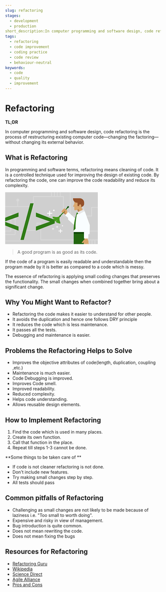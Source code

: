 ```yaml
---
slug: refactoring
stages:
  - development
  - production
short_description:In computer programming and software design, code refactoring is the process of restructuring existing computer code—changing the factoring—without changing its external behavior.
tags:
  - refactoring
  - code improvement
  - coding practice
  - code review
  - behaviour-neutral
keywords:
  - code
  - quality
  - improvement
---
```


# Refactoring

**TL;DR**

In computer programming and software design, code refactoring is the process of restructuring existing computer code—changing the factoring—without changing its external behavior.

## What is Refactoring

In programming and software terms, refactoring means cleaning of code. It is a controlled technique used for improving the design of existing code. By refactoring the code, one can improve the code readability and reduce its complexity.

![Refactoring](/files/refactoring.png)

> A good program is as good as its code.

If the code of a program is easily readable and understandable then the program made by it is better as compared to a code which is messy.

The essence of refactoring is applying small coding changes that preserves the functionality. The small changes when combined together bring about a significant change.

## Why You Might Want to Refactor?

- Refactoring the code makes it easier to understand for other people.
- It avoids the duplication and hence one follows DRY principle
- It reduces the code which is less maintenance.
- It passes all the tests.
- Debugging and maintenance is easier.

## Problems the Refactoring Helps to Solve

- Improves the objective attributes of code(length, duplication, coupling ,etc.)
- Maintenance is much easier.
- Code Debugging is improved.
- Improves Code smell.
- Improved readability.
- Reduced complexity.
- Helps code understanding.
- Allows reusable design elements.

## How to Implement Refactoring

1. Find the code which is used in many places.
2. Create its own function.
3. Call that function in the place.
4. Repeat till steps 1-3 cannot be done.

**Some things to be taken care of **

- If code is not cleaner refactoring is not done.
- Don't include new features.
- Try making small changes step by step. 
- All tests should pass

## Common pitfalls of Refactoring

- Challenging as small changes are not likely to be made because of laziness i.e. "Too small to worth doing".
- Expensive and risky in view of management.
- Bug introduction is quite common.
- Does not mean rewriting the code.
- Does not mean fixing the bugs

## Resources for Refactoring

- [Refactoring Guru](https://refactoring.guru/refactoring)
- [Wikipedia](https://en.wikipedia.org/wiki/Code_refactoring)
- [Science Direct](https://www.sciencedirect.com/topics/computer-science/refactoring)
- [Agile Alliance](https://www.agilealliance.org/glossary/refactoring/#q=~(infinite~false~filters~(postType~(~'page~'post~'aa_book~'aa_event_session~'aa_experience_report~'aa_glossary~'aa_research_paper~'aa_video)~tags~(~'refactoring))~searchTerm~'~sort~false~sortDirection~'asc~page~1))
- [Pros and Cons](https://www.c-sharpcorner.com/article/pros-and-cons-of-code-refactoring/)
